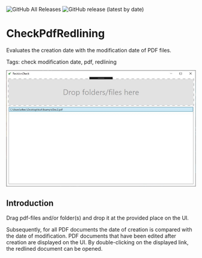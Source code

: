 ![GitHub All Releases](https://img.shields.io/github/downloads/elbec/CheckPdfRedlining/total)
![GitHub release (latest by date)](https://img.shields.io/github/v/release/elbec/CheckPdfRedlining)

# CheckPdfRedlining

Evaluates the creation date with the modification date of PDF files.

Tags: check modification date, pdf, redlining

![appOverview](https://github.com/elbec/CheckPdfRedlining/blob/master/RedliningCheck/Documentation/RevisionCheckOverview.JPG?raw=true)

## Introduction

Drag pdf-files and/or folder(s) and drop it at the provided place on the UI.

Subsequently, for all PDF documents the date of creation is compared with the date of modification. PDF documents that have been edited after creation are displayed on the UI. By double-clicking on the displayed link, the redlined document can be opened.
